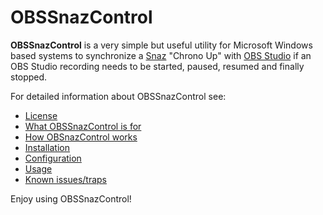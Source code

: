 # OBSSnazControl

**OBSSnazControl** is a very simple but useful utility for Microsoft Windows based systems to synchronize a [Snaz](https://github.com/JimmyAppelt/Snaz) "Chrono Up" with [OBS Studio](https://obsproject.com) if an OBS Studio recording needs to be started, paused, resumed and finally stopped.

For detailed information about OBSSnazControl see:

- [License](license.md)
- [What OBSSnazControl is for](objective.md)
- [How OBSnazControl works](howOBSSnazControlWorks.md)
- [Installation](installation.md)
- [Configuration](configuraiton.md)
- [Usage](usage.md)
- [Known issues/traps](knownIssues.md)

Enjoy using OBSSnazControl!